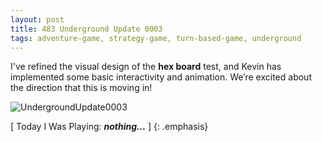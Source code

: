 ```yaml
---
layout: post
title: 483 Underground Update 0003
tags: adventure-game, strategy-game, turn-based-game, underground
---
```

I've refined the visual design of the **hex board** test, and Kevin has implemented some basic interactivity and animation.  We’re excited about the direction that this is moving in!

![UndergroundUpdate0003](/img/games/483_Underground_Update_0003.png "UndergroundUpdate0003")

[ Today I Was Playing: ***nothing...*** ]
{: .emphasis}